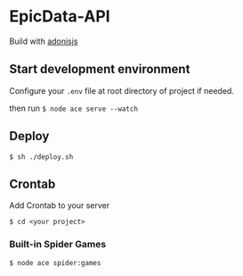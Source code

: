 # EpicData-API

Build with [adonisjs](https://adonisjs.com)

## Start development environment

Configure your `.env` file at root directory of project if needed.

then run `$ node ace serve --watch`

## Deploy

`$ sh ./deploy.sh`

## Crontab

Add Crontab to your server

```shell
$ cd <your project>
```

### Built-in Spider Games

```shell
$ node ace spider:games
```
